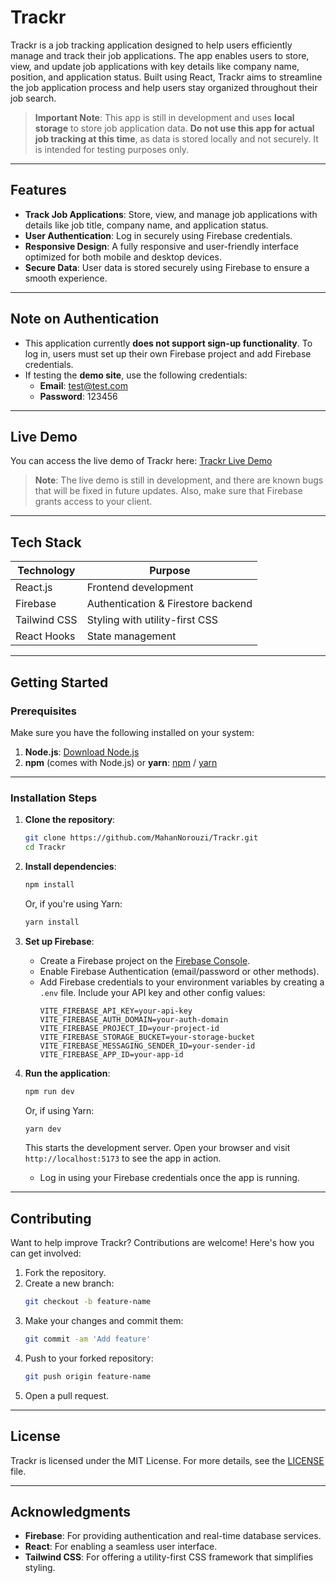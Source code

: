 # Trackr

Trackr is a job tracking application designed to help users efficiently manage and track their job applications. The app enables users to store, view, and update job applications with key details like company name, position, and application status. Built using React, Trackr aims to streamline the job application process and help users stay organized throughout their job search.

> **Important Note**: This app is still in development and uses **local storage** to store job application data. **Do not use this app for actual job tracking at this time**, as data is stored locally and not securely. It is intended for testing purposes only.

---

## Features

- **Track Job Applications**: Store, view, and manage job applications with details like job title, company name, and application status.
- **User Authentication**: Log in securely using Firebase credentials.
- **Responsive Design**: A fully responsive and user-friendly interface optimized for both mobile and desktop devices.
- **Secure Data**: User data is stored securely using Firebase to ensure a smooth experience.

---

## Note on Authentication

- This application currently **does not support sign-up functionality**. To log in, users must set up their own Firebase project and add Firebase credentials.
- If testing the **demo site**, use the following credentials:
  - **Email**: test@test.com
  - **Password**: 123456

---

## Live Demo

You can access the live demo of Trackr here:
[Trackr Live Demo](https://trackr-private.vercel.app/)

> **Note**:  The live demo is still in development, and there are known bugs that will be fixed in future updates. Also, make sure that Firebase grants access to your client.

---

## Tech Stack

| **Technology** | **Purpose**                          |
|-----------------|--------------------------------------|
| React.js        | Frontend development                |
| Firebase        | Authentication & Firestore backend  |
| Tailwind CSS    | Styling with utility-first CSS      |
| React Hooks     | State management                    |

---

## Getting Started

### Prerequisites

Make sure you have the following installed on your system:

1. **Node.js**: [Download Node.js](https://nodejs.org/)
2. **npm** (comes with Node.js) or **yarn**: [npm](https://www.npmjs.com/) / [yarn](https://yarnpkg.com/)

---

### Installation Steps

1. **Clone the repository**:
   ```bash
   git clone https://github.com/MahanNorouzi/Trackr.git
   cd Trackr
   ```

2. **Install dependencies**:
   ```bash
   npm install
   ```
   Or, if you're using Yarn:
   ```bash
   yarn install
   ```

3. **Set up Firebase**:
   - Create a Firebase project on the [Firebase Console](https://console.firebase.google.com/).
   - Enable Firebase Authentication (email/password or other methods).
   - Add Firebase credentials to your environment variables by creating a `.env` file. Include your API key and other config values:
     ```env
     VITE_FIREBASE_API_KEY=your-api-key
     VITE_FIREBASE_AUTH_DOMAIN=your-auth-domain
     VITE_FIREBASE_PROJECT_ID=your-project-id
     VITE_FIREBASE_STORAGE_BUCKET=your-storage-bucket
     VITE_FIREBASE_MESSAGING_SENDER_ID=your-sender-id
     VITE_FIREBASE_APP_ID=your-app-id
     ```

4. **Run the application**:
   ```bash
   npm run dev
   ```
   Or, if using Yarn:
   ```bash
   yarn dev
   ```
   This starts the development server. Open your browser and visit `http://localhost:5173` to see the app in action.

   - Log in using your Firebase credentials once the app is running.

---

## Contributing

Want to help improve Trackr? Contributions are welcome! Here's how you can get involved:

1. Fork the repository.
2. Create a new branch:
   ```bash
   git checkout -b feature-name
   ```
3. Make your changes and commit them:
   ```bash
   git commit -am 'Add feature'
   ```
4. Push to your forked repository:
   ```bash
   git push origin feature-name
   ```
5. Open a pull request.

---

## License

Trackr is licensed under the MIT License. For more details, see the [LICENSE](LICENSE) file.

---

## Acknowledgments

- **Firebase**: For providing authentication and real-time database services.
- **React**: For enabling a seamless user interface.
- **Tailwind CSS**: For offering a utility-first CSS framework that simplifies styling.

